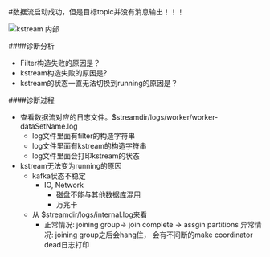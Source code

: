 


















#数据流启动成功，但是目标topic并没有消息输出！！！



















![kstream 内部](/Users/jackyyin/Documents/streaminside/streaminside.001.jpeg)

####诊断分析
+ Filter构造失败的原因是？
+ kstream构造失败的原因是?
+ kstream的状态一直无法切换到running的原因是？


















####诊断过程
+ 查看数据流对应的日志文件。$streamdir/logs/worker/worker-dataSetName.log
    + log文件里面有filter的构造字符串
    + log文件里面有kstream的构造字符串
    + log文件里面会打印kstream的状态
+ kstream无法变为running的原因
    + kafka状态不稳定
        + IO, Network
            + 磁盘不能与其他数据库混用
            + 万兆卡
    + 从 $streamdir/logs/internal.log来看
        + 正常情况: joining group-> join complete -> assgin partitions
        	 异常情况: joining group之后会hang住， 会有不间断的make coordinator dead日志打印 	

